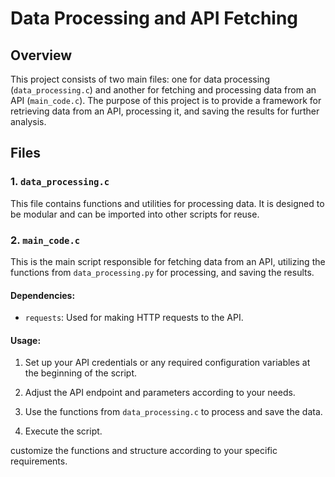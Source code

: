 # Data Processing and API Fetching

## Overview

This project consists of two main files: one for data processing (`data_processing.c`) and another for fetching and processing data from an API (`main_code.c`). The purpose of this project is to provide a framework for retrieving data from an API, processing it, and saving the results for further analysis.

## Files

### 1. `data_processing.c`

This file contains functions and utilities for processing data. It is designed to be modular and can be imported into other scripts for reuse.

### 2. `main_code.c`

This is the main script responsible for fetching data from an API, utilizing the functions from `data_processing.py` for processing, and saving the results.

#### Dependencies:

- `requests`: Used for making HTTP requests to the API.

#### Usage:

1. Set up your API credentials or any required configuration variables at the beginning of the script.

2. Adjust the API endpoint and parameters according to your needs.

3. Use the functions from `data_processing.c` to process and save the data.

4. Execute the script.


customize the functions and structure according to your specific requirements.
